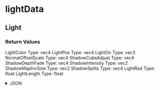 # lightData

## Light


### Return Values

LightColor
  Type: vec4
LightPos
  Type: vec4
LightDir
  Type: vec3
NormalOffsetScale
  Type: vec4
ShadowCubeAdjust
  Type: vec4
ShadowDepthFade
  Type: vec4
ShadowIntensity
  Type: vec2
ShadowMapInvSize
  Type: vec2
ShadowSplits
  Type: vec4
LightRad
  Type: float
LightLength
  Type: float

<details><summary>JSON</summary>

```
{
  "Type": "lightData",
  "Name": "Light",
  "Category": 1,
  "InputPins": [],
  "OutputPins": [
    {
      "Id": "LightColor",
      "Type": "vec4"
    },
    {
      "Id": "LightPos",
      "Type": "vec4"
    },
    {
      "Id": "LightDir",
      "Type": "vec3"
    },
    {
      "Id": "NormalOffsetScale",
      "Type": "vec4"
    },
    {
      "Id": "ShadowCubeAdjust",
      "Type": "vec4"
    },
    {
      "Id": "ShadowDepthFade",
      "Type": "vec4"
    },
    {
      "Id": "ShadowIntensity",
      "Type": "vec2"
    },
    {
      "Id": "ShadowMapInvSize",
      "Type": "vec2"
    },
    {
      "Id": "ShadowSplits",
      "Type": "vec4"
    },
    {
      "Id": "LightRad",
      "Type": "float"
    },
    {
      "Id": "LightLength",
      "Type": "float"
    }
  ]
}
```

</details>

